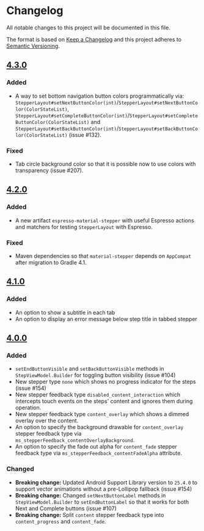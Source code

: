# Changelog
All notable changes to this project will be documented in this file.

The format is based on [Keep a Changelog](http://keepachangelog.com/en/1.0.0/)
and this project adheres to [Semantic Versioning](http://semver.org/spec/v2.0.0.html).

## [4.3.0]
### Added
- A way to set bottom navigation button colors programmatically via:
 `StepperLayout#setNextButtonColor(int)`/`StepperLayout#setNextButtonColor(ColorStateList)`,
 `StepperLayout#setCompleteButtonColor(int)`/`StepperLayout#setCompleteButtonColor(ColorStateList)` and
 `StepperLayout#setBackButtonColor(int)`/`StepperLayout#setBackButtonColor(ColorStateList)` (issue #132).

### Fixed
- Tab circle background color so that it is possible now to use colors with transparency (issue #207).

## [4.2.0]
### Added
- A new artifact `espresso-material-stepper` with useful Espresso actions and matchers for testing `StepperLayout` with Espresso.

### Fixed
- Maven dependencies so that `material-stepper` depends on `AppCompat` after migration to Gradle 4.1.

## [4.1.0]
### Added
- An option to show a subtitle in each tab
- An option to display an error message below step title in tabbed stepper

## [4.0.0]
### Added
- `setEndButtonVisible` and `setBackButtonVisible` methods in `StepViewModel.Builder` for toggling button visibility (issue #104)
- New stepper type `none` which shows no progress indicator for the steps (issue #154)
- New stepper feedback type `disabled_content_interaction` which intercepts touch events on the steps' content and ignores them during operation.
- New stepper feedback type `content_overlay` which shows a dimmed overlay over the content.
- An option to specify the background drawable for `content_overlay` stepper feedback type via `ms_stepperFeedback_contentOverlayBackground`.
- An option to specify the fade out alpha for `content_fade` stepper feedback type via `ms_stepperFeedback_contentFadeAlpha` attribute.

### Changed
- **Breaking change:** Updated Android Support Library version to `25.4.0` to support vector animations without a pre-Lollipop fallback (issue #154)
- **Breaking change:** Changed `setNextButtonLabel` methods in `StepViewModel.Builder` to `setEndButtonLabel` so that it works for both Next and Complete buttons (issue #107)
- **Breaking change:** Split `content` stepper feedback type into `content_progress` and `content_fade`.

[4.3.0]: https://github.com/stepstone-tech/android-material-stepper/compare/v4.2.0...v4.3.0
[4.2.0]: https://github.com/stepstone-tech/android-material-stepper/compare/v4.1.0...v4.2.0
[4.1.0]: https://github.com/stepstone-tech/android-material-stepper/compare/v4.0.0...v4.1.0
[4.0.0]: https://github.com/stepstone-tech/android-material-stepper/compare/v3.3.0...v4.0.0
